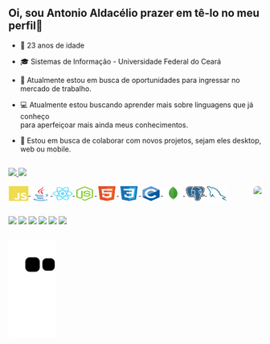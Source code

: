 ## Oi, sou Antonio Aldacélio prazer em tê-lo no meu perfil👋
<!-- ### Hi, I'm Antonio Aldacélio, nice to have you on my profile👋 -->

- 👤 23 anos de idade
<!-- - 👤 23 years old -->
- 🎓 Sistemas de Informação - Universidade Federal do Ceará
<!-- - 🎓 Information Systems - Federal University of Ceará -->
- 💼 Atualmente estou em busca de oportunidades para ingressar no mercado
de trabalho.
<!--- 💼 I am currently looking for opportunities to enter the market
of work.-->
- 💻 Atualmente estou buscando aprender mais sobre linguagens que já conheço<br>
para aperfeiçoar mais ainda meus conhecimentos.
<!--- 💻 I'm currently looking to learn more about languages I already know<br>
to further improve my knowledge.-->
- 👯 Estou em busca de colaborar com novos projetos, sejam eles desktop, web ou mobile.
<!--- 👯 I'm looking to collaborate with new projects, whether desktop, web or mobile.-->

##

<div>
  <a href="https://https://github.com/Aldacelio">
  <img height="180em" src="https://github-readme-stats.vercel.app/api?username=aldacelio&show_icons=true&theme=github_dark&include_all_commits=true&count_private=true"/>
  <img height="180em" src="https://github-readme-stats.vercel.app/api/top-langs/?username=aldacelio&layout=compact&langs_count=7&theme=github_dark"/>
</div>

<div style="display: inline_block"><br>
  <img align="center" height="30" width="40" src="https://raw.githubusercontent.com/devicons/devicon/master/icons/javascript/javascript-plain.svg">
  <!--<img align="center" height="30" width="40" src="https://raw.githubusercontent.com/devicons/devicon/master/icons/typescript/typescript-plain.svg">-->
  <img align="center" height="30" width="40" src="https://raw.githubusercontent.com/devicons/devicon/master/icons/java/java-original.svg">
  <img align="center" height="30" width="40" src="https://raw.githubusercontent.com/devicons/devicon/master/icons/react/react-original.svg">
  <img align="center" height="30" width="40" src="https://raw.githubusercontent.com/devicons/devicon/master/icons/nodejs/nodejs-original.svg">
  <img align="center" height="30" width="40" src="https://raw.githubusercontent.com/devicons/devicon/master/icons/html5/html5-original.svg">
  <img align="center" height="30" width="40" src="https://raw.githubusercontent.com/devicons/devicon/master/icons/css3/css3-original.svg">
  <img align="center" height="30" width="40" src="https://raw.githubusercontent.com/devicons/devicon/master/icons/c/c-original.svg">
  <img align="center" height="30" width="40" src="https://raw.githubusercontent.com/devicons/devicon/master/icons/mongodb/mongodb-original.svg">
  <img align="center" height="30" width="40" src="https://raw.githubusercontent.com/devicons/devicon/master/icons/postgresql/postgresql-original.svg">
  <img align="center" height="30" width="40" src="https://raw.githubusercontent.com/devicons/devicon/master/icons/mysql/mysql-original.svg">
  
<img align="right" height="150" style="border-radius:50px;" src="https://media.discordapp.net/attachments/935327373509939234/1028114434331250728/avatar_1665191663147.png?width=676&height=676">
</div>
  
  ##
  
<div>
<a href="" target="_blank"><img src="https://img.shields.io/badge/WhatsApp-25D366?style=for-the-badge&logo=whatsapp&logoColor=white" target="_blank"></a>
<a href="" target="_blank"><img src="https://img.shields.io/badge/-Instagram-%23E4405F?style=for-the-badge&logo=instagram&logoColor=white" target="_blank"></a>
<a href="" target="_blank"><img src="https://img.shields.io/badge/Facebook-1877F2?style=for-the-badge&logo=facebook&logoColor=white" target="_blank"></a>
<a href="" target="_blank"><img src="https://img.shields.io/badge/Twitter-1DA1F2?style=for-the-badge&logo=twitter&logoColor=white" target="_blank"></a>
<a href = "mailto:contatoaldacelio368@gmail.com"><img src="https://img.shields.io/badge/Gmail-D14836?style=for-the-badge&logo=gmail&logoColor=white" target="_blank"></a>
  <a href="" target="_blank"><img src="https://img.shields.io/badge/-LinkedIn-%230077B5?style=for-the-badge&logo=linkedin&logoColor=white" target="_blank"></a> 
</div>

  ##
  ![snake gif](https://github.com/Aldacelio/Aldacelio/blob/output/github-contribution-grid-snake.svg)
